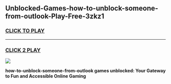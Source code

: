 
## Unblocked-Games-how-to-unblock-someone-from-outlook-Play-Free-3zkz1
<h3>
<a href="https://premium76.site?title=how-to-unblock-someone-from-outlook&ref=18A1">CLICK TO PLAY</a></h3>
<hr>

<h3>
<a href="https://premium76.site?title=how-to-unblock-someone-from-outlook&ref=18A1">CLICK 2 PLAY</a>
  
</h3>

<a href="https://premium76.site?title=how-to-unblock-someone-from-outlook&ref=18A1"><img src="https://clearcache.store/games.png"></a>


**how-to-unblock-someone-from-outlook games unblocked: Your Gateway to Fun and Accessible Online Gaming**
